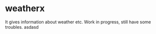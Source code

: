 # weatherx
It gives information about weather etc. Work in progress, still have some troubles.
asdasd
